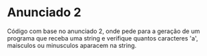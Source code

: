 # Anunciado 2

Código com base no anunciado 2, onde pede para a geração de um programa que receba uma string e verifique quantos caracteres 'a', maisculos ou minusculos aparacem na string.